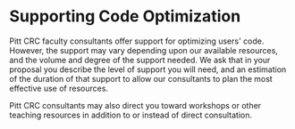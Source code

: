 # Supporting Code Optimization

Pitt CRC faculty consultants offer support for optimizing users' code. 
However, the support may vary depending upon our available resources, and the 
volume and degree of the support needed. We ask that in your proposal you describe 
the level of support you will need, and an estimation of the duration of that 
support to allow our consultants to plan the most effective use of resources. 

Pitt CRC consultants may also direct you toward workshops or other teaching 
resources in addition to or instead of direct consultation. 